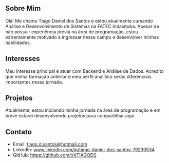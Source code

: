 ## Sobre Mim

Olá! Me chamo Tiago Daniel dos Santos e estou atualmente cursando Análise e Desenvolvimento de Sistemas na FATEC Indaiatuba. Apesar de não possuir experiência prévia na área de programação, estou extremamente motivado a ingressar nesse campo e desenvolver minhas habilidades.

## Interesses

Meu interesse principal é atuar com Backend e Análise de Dados. Acredito que minha formação anterior e meu perfil analítico serão diferenciais importantes nessa jornada.

## Projetos

Atualmente, estou iniciando minha jornada na área de programação e em breve estarei desenvolvendo projetos para compartilhar aqui.

## Contato

- Email: tiago.d.santos@hotmail.com
- LinkedIn: www.linkedin.com/in/tiago-daniel-dos-santos-79230534
- GitHub: https://github.com/xXTIAGODS
